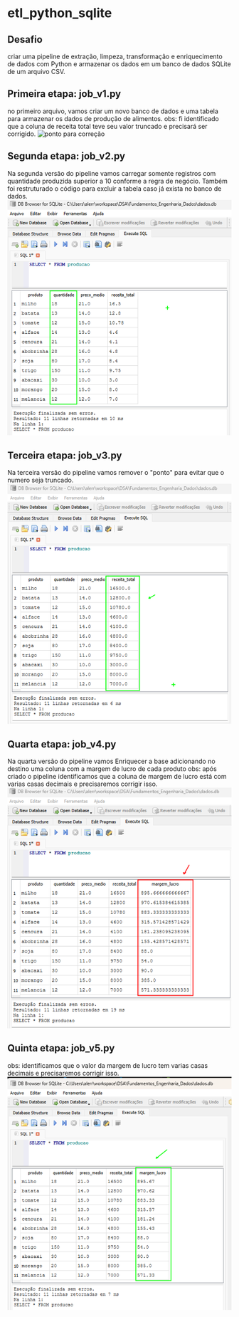 # etl_python_sqlite

## Desafio
criar uma pipeline de extração, limpeza, transformação e enriquecimento de dados com Python e armazenar os dados em um banco de dados SQLite de um arquivo CSV.

## Primeira etapa: job_v1.py

 no primeiro arquivo, vamos criar um novo banco de dados e uma tabela para armazenar os dados de produção de alimentos.
 obs: fi identificado que a coluna de receita total teve seu valor truncado e precisará ser corrigido.
 ![ponto para correção](https://github.com/alerrandrofrederik/etl_python_sqlite/blob/main/imagens/tabela%20ap%C3%B3s%20job1.png)

## Segunda etapa: job_v2.py
Na segunda versão do pipeline vamos carregar somente registros com quantidade produzida superior a 10 conforme a regra de negócio. Também foi restruturado o código para excluir a tabela caso já exista no banco de dados.
![Tabela filtrada](https://github.com/alerrandrofrederik/etl_python_sqlite/blob/main/imagens/job2.png)

## Terceira etapa: job_v3.py
Na terceira versão do pipeline vamos remover o "ponto" para evitar que o numero seja truncado.
![correção valor coluna receita total](https://github.com/alerrandrofrederik/etl_python_sqlite/blob/main/imagens/job3.png)

## Quarta etapa: job_v4.py
Na quarta versão do pipeline vamos Enriquecer a base adicionando no destino uma coluna com a margem de lucro de cada produto
obs: após criado o pipeline identificamos que a coluna de margem de lucro está com varias casas decimais e precisaremos corrigir isso.
![correção valor coluna margem de lucro](https://github.com/alerrandrofrederik/etl_python_sqlite/blob/main/imagens/job4.png)

## Quinta etapa: job_v5.py
obs: identificamos que o valor da margem de lucro tem varias casas decimais e precisaremos corrigir isso.
![correção valor coluna margem de lucro](https://github.com/alerrandrofrederik/etl_python_sqlite/blob/main/imagens/job5.png)
